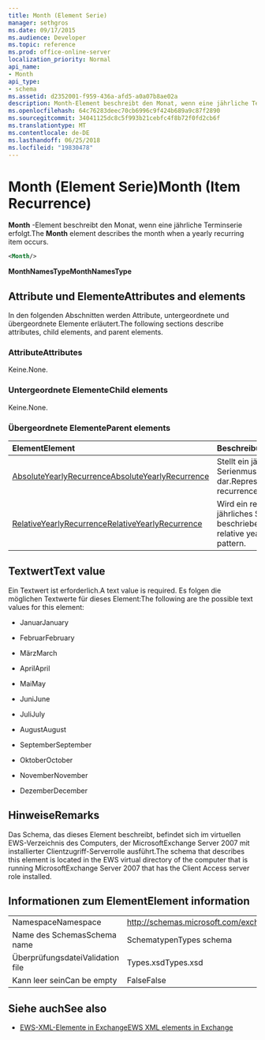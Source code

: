 ```yaml
---
title: Month (Element Serie)
manager: sethgros
ms.date: 09/17/2015
ms.audience: Developer
ms.topic: reference
ms.prod: office-online-server
localization_priority: Normal
api_name:
- Month
api_type:
- schema
ms.assetid: d2352001-f959-436a-afd5-a0a07b8ae02a
description: Month-Element beschreibt den Monat, wenn eine jährliche Terminserie erfolgt.
ms.openlocfilehash: 64c76283deec70cb6996c9f424b689a9c87f2890
ms.sourcegitcommit: 34041125dc8c5f993b21cebfc4f8b72f0fd2cb6f
ms.translationtype: MT
ms.contentlocale: de-DE
ms.lasthandoff: 06/25/2018
ms.locfileid: "19830478"
---
```

# <a name="month-item-recurrence"></a><span data-ttu-id="778cc-103">Month (Element Serie)</span><span class="sxs-lookup"><span data-stu-id="778cc-103">Month (Item Recurrence)</span></span>

<span data-ttu-id="778cc-104">**Month** -Element beschreibt den Monat, wenn eine jährliche Terminserie erfolgt.</span><span class="sxs-lookup"><span data-stu-id="778cc-104">The **Month** element describes the month when a yearly recurring item occurs.</span></span> 
  
```xml
<Month/>
```

 <span data-ttu-id="778cc-105">**MonthNamesType**</span><span class="sxs-lookup"><span data-stu-id="778cc-105">**MonthNamesType**</span></span>
## <a name="attributes-and-elements"></a><span data-ttu-id="778cc-106">Attribute und Elemente</span><span class="sxs-lookup"><span data-stu-id="778cc-106">Attributes and elements</span></span>

<span data-ttu-id="778cc-107">In den folgenden Abschnitten werden Attribute, untergeordnete und übergeordnete Elemente erläutert.</span><span class="sxs-lookup"><span data-stu-id="778cc-107">The following sections describe attributes, child elements, and parent elements.</span></span>
  
### <a name="attributes"></a><span data-ttu-id="778cc-108">Attribute</span><span class="sxs-lookup"><span data-stu-id="778cc-108">Attributes</span></span>

<span data-ttu-id="778cc-109">Keine.</span><span class="sxs-lookup"><span data-stu-id="778cc-109">None.</span></span>
  
### <a name="child-elements"></a><span data-ttu-id="778cc-110">Untergeordnete Elemente</span><span class="sxs-lookup"><span data-stu-id="778cc-110">Child elements</span></span>

<span data-ttu-id="778cc-111">Keine.</span><span class="sxs-lookup"><span data-stu-id="778cc-111">None.</span></span>
  
### <a name="parent-elements"></a><span data-ttu-id="778cc-112">Übergeordnete Elemente</span><span class="sxs-lookup"><span data-stu-id="778cc-112">Parent elements</span></span>

|<span data-ttu-id="778cc-113">**Element**</span><span class="sxs-lookup"><span data-stu-id="778cc-113">**Element**</span></span>|<span data-ttu-id="778cc-114">**Beschreibung**</span><span class="sxs-lookup"><span data-stu-id="778cc-114">**Description**</span></span>|
|:-----|:-----|
|[<span data-ttu-id="778cc-115">AbsoluteYearlyRecurrence</span><span class="sxs-lookup"><span data-stu-id="778cc-115">AbsoluteYearlyRecurrence</span></span>](absoluteyearlyrecurrence.md) <br/> |<span data-ttu-id="778cc-116">Stellt ein jährliches Serienmuster dar.</span><span class="sxs-lookup"><span data-stu-id="778cc-116">Represents a yearly recurrence pattern.</span></span>  <br/> |
|[<span data-ttu-id="778cc-117">RelativeYearlyRecurrence</span><span class="sxs-lookup"><span data-stu-id="778cc-117">RelativeYearlyRecurrence</span></span>](relativeyearlyrecurrence.md) <br/> |<span data-ttu-id="778cc-118">Wird ein relativer jährliches Serienmuster beschrieben.</span><span class="sxs-lookup"><span data-stu-id="778cc-118">Describes a relative yearly recurrence pattern.</span></span>  <br/> |
   
## <a name="text-value"></a><span data-ttu-id="778cc-119">Textwert</span><span class="sxs-lookup"><span data-stu-id="778cc-119">Text value</span></span>

<span data-ttu-id="778cc-120">Ein Textwert ist erforderlich.</span><span class="sxs-lookup"><span data-stu-id="778cc-120">A text value is required.</span></span> <span data-ttu-id="778cc-121">Es folgen die möglichen Textwerte für dieses Element:</span><span class="sxs-lookup"><span data-stu-id="778cc-121">The following are the possible text values for this element:</span></span>
  
- <span data-ttu-id="778cc-122">Januar</span><span class="sxs-lookup"><span data-stu-id="778cc-122">January</span></span>
    
- <span data-ttu-id="778cc-123">Februar</span><span class="sxs-lookup"><span data-stu-id="778cc-123">February</span></span>
    
- <span data-ttu-id="778cc-124">März</span><span class="sxs-lookup"><span data-stu-id="778cc-124">March</span></span>
    
- <span data-ttu-id="778cc-125">April</span><span class="sxs-lookup"><span data-stu-id="778cc-125">April</span></span>
    
- <span data-ttu-id="778cc-126">Mai</span><span class="sxs-lookup"><span data-stu-id="778cc-126">May</span></span>
    
- <span data-ttu-id="778cc-127">Juni</span><span class="sxs-lookup"><span data-stu-id="778cc-127">June</span></span>
    
- <span data-ttu-id="778cc-128">Juli</span><span class="sxs-lookup"><span data-stu-id="778cc-128">July</span></span>
    
- <span data-ttu-id="778cc-129">August</span><span class="sxs-lookup"><span data-stu-id="778cc-129">August</span></span>
    
- <span data-ttu-id="778cc-130">September</span><span class="sxs-lookup"><span data-stu-id="778cc-130">September</span></span>
    
- <span data-ttu-id="778cc-131">Oktober</span><span class="sxs-lookup"><span data-stu-id="778cc-131">October</span></span>
    
- <span data-ttu-id="778cc-132">November</span><span class="sxs-lookup"><span data-stu-id="778cc-132">November</span></span>
    
- <span data-ttu-id="778cc-133">Dezember</span><span class="sxs-lookup"><span data-stu-id="778cc-133">December</span></span>
    
## <a name="remarks"></a><span data-ttu-id="778cc-134">Hinweise</span><span class="sxs-lookup"><span data-stu-id="778cc-134">Remarks</span></span>

<span data-ttu-id="778cc-135">Das Schema, das dieses Element beschreibt, befindet sich im virtuellen EWS-Verzeichnis des Computers, der MicrosoftExchange Server 2007 mit installierter Clientzugriff-Serverrolle ausführt.</span><span class="sxs-lookup"><span data-stu-id="778cc-135">The schema that describes this element is located in the EWS virtual directory of the computer that is running MicrosoftExchange Server 2007 that has the Client Access server role installed.</span></span>
  
## <a name="element-information"></a><span data-ttu-id="778cc-136">Informationen zum Element</span><span class="sxs-lookup"><span data-stu-id="778cc-136">Element information</span></span>

|||
|:-----|:-----|
|<span data-ttu-id="778cc-137">Namespace</span><span class="sxs-lookup"><span data-stu-id="778cc-137">Namespace</span></span>  <br/> |http://schemas.microsoft.com/exchange/services/2006/types  <br/> |
|<span data-ttu-id="778cc-138">Name des Schemas</span><span class="sxs-lookup"><span data-stu-id="778cc-138">Schema name</span></span>  <br/> |<span data-ttu-id="778cc-139">Schematypen</span><span class="sxs-lookup"><span data-stu-id="778cc-139">Types schema</span></span>  <br/> |
|<span data-ttu-id="778cc-140">Überprüfungsdatei</span><span class="sxs-lookup"><span data-stu-id="778cc-140">Validation file</span></span>  <br/> |<span data-ttu-id="778cc-141">Types.xsd</span><span class="sxs-lookup"><span data-stu-id="778cc-141">Types.xsd</span></span>  <br/> |
|<span data-ttu-id="778cc-142">Kann leer sein</span><span class="sxs-lookup"><span data-stu-id="778cc-142">Can be empty</span></span>  <br/> |<span data-ttu-id="778cc-143">False</span><span class="sxs-lookup"><span data-stu-id="778cc-143">False</span></span>  <br/> |
   
## <a name="see-also"></a><span data-ttu-id="778cc-144">Siehe auch</span><span class="sxs-lookup"><span data-stu-id="778cc-144">See also</span></span>



- [<span data-ttu-id="778cc-145">EWS-XML-Elemente in Exchange</span><span class="sxs-lookup"><span data-stu-id="778cc-145">EWS XML elements in Exchange</span></span>](ews-xml-elements-in-exchange.md)

